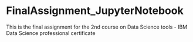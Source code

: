 # FinalAssignment_JupyterNotebook
This is the final assignment for the 2nd course on Data Science tools - IBM Data Science professional certificate
